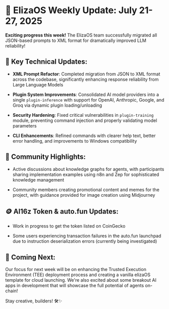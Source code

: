 # 🚀 ElizaOS Weekly Update: July 21-27, 2025

**Exciting progress this week!** The ElizaOS team successfully migrated all JSON-based prompts to XML format for dramatically improved LLM reliability!

## 📝 Key Technical Updates:

* **XML Prompt Refactor**: Completed migration from JSON to XML format across the codebase, significantly enhancing response reliability from Large Language Models
  
* **Plugin System Improvements**: Consolidated AI model providers into a single `plugin-inference` with support for OpenAI, Anthropic, Google, and Groq via dynamic plugin loading/unloading

* **Security Hardening**: Fixed critical vulnerabilities in `plugin-training` module, preventing command injection and properly validating model parameters

* **CLI Enhancements**: Refined commands with clearer help text, better error handling, and improvements to Windows compatibility

## 💬 Community Highlights:

* Active discussions about knowledge graphs for agents, with participants sharing implementation examples using n8n and Zep for sophisticated knowledge management

* Community members creating promotional content and memes for the project, with guidance provided for image creation using Midjourney

## 🪙 AI16z Token & auto.fun Updates:

* Work in progress to get the token listed on CoinGecko 

* Some users experiencing transaction failures in the auto.fun launchpad due to instruction deserialization errors (currently being investigated)

## 🔮 Coming Next:

Our focus for next week will be on enhancing the Trusted Execution Environment (TEE) deployment process and creating a vanilla elizaOS template for cloud launching. We're also excited about some breakout AI apps in development that will showcase the full potential of agents on-chain!

Stay creative, builders! 🛠️✨